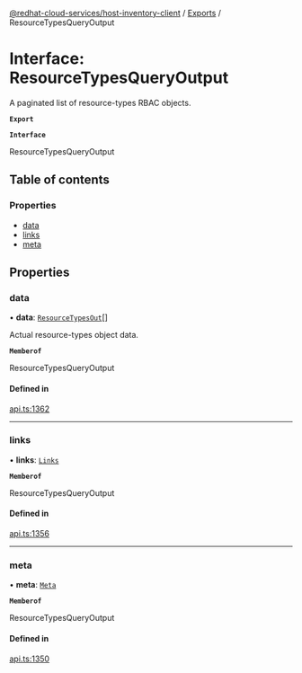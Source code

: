 [@redhat-cloud-services/host-inventory-client](../README.md) / [Exports](../modules.md) / ResourceTypesQueryOutput

# Interface: ResourceTypesQueryOutput

A paginated list of resource-types RBAC objects.

**`Export`**

**`Interface`**

ResourceTypesQueryOutput

## Table of contents

### Properties

- [data](ResourceTypesQueryOutput.md#data)
- [links](ResourceTypesQueryOutput.md#links)
- [meta](ResourceTypesQueryOutput.md#meta)

## Properties

### data

• **data**: [`ResourceTypesOut`](ResourceTypesOut.md)[]

Actual resource-types object data.

**`Memberof`**

ResourceTypesQueryOutput

#### Defined in

[api.ts:1362](https://github.com/mkholjuraev/javascript-clients/blob/master/packages/host-inventory/api.ts#L1362)

___

### links

• **links**: [`Links`](Links.md)

**`Memberof`**

ResourceTypesQueryOutput

#### Defined in

[api.ts:1356](https://github.com/mkholjuraev/javascript-clients/blob/master/packages/host-inventory/api.ts#L1356)

___

### meta

• **meta**: [`Meta`](Meta.md)

**`Memberof`**

ResourceTypesQueryOutput

#### Defined in

[api.ts:1350](https://github.com/mkholjuraev/javascript-clients/blob/master/packages/host-inventory/api.ts#L1350)
